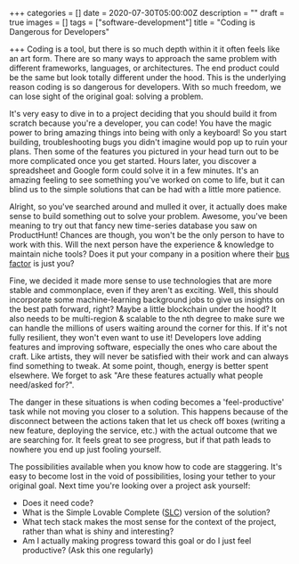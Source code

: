 +++
categories = []
date = 2020-07-30T05:00:00Z
description = ""
draft = true
images = []
tags = ["software-development"]
title = "Coding is Dangerous for Developers"

+++
Coding is a tool, but there is so much depth within it it often feels like an art form. There are so many ways to approach the same problem with different frameworks, languages, or architectures. The end product could be the same but look totally different under the hood. This is the underlying reason coding is so dangerous for developers. With so much freedom, we can lose sight of the original goal: solving a problem.

It's very easy to dive in to a project deciding that you should build it from scratch because you're a developer, you can code! You have the magic power to bring amazing things into being with only a keyboard! So you start building, troubleshooting bugs you didn't imagine would pop up to ruin your plans. Then some of the features you pictured in your head turn out to be more complicated once you get started. Hours later, you discover a spreadsheet and Google form could solve it in a few minutes. It's an amazing feeling to see something you've worked on come to life, but it can blind us to the simple solutions that can be had with a little more patience.

Alright, so you've searched around and mulled it over, it actually does make sense to build something out to solve your problem. Awesome, you've been meaning to try out that fancy new time-series database you saw on ProductHunt! Chances are though, you won't be the only person to have to work with this. Will the next person have the experience & knowledge to maintain niche tools? Does it put your company in a position where their [bus factor](https://en.wikipedia.org/wiki/Bus_factor) is just you?

Fine, we decided it made more sense to use technologies that are more stable and commonplace, even if they aren't as exciting. Well, this should incorporate some machine-learning background jobs to give us insights on the best path forward, right? Maybe a little blockchain under the hood? It also needs to be multi-region & scalable to the nth degree to make sure we can handle the millions of users waiting around the corner for this. If it's not fully resilient, they won't even want to use it! Developers love adding features and improving software, especially the ones who care about the craft. Like artists, they will never be satisfied with their work and can always find something to tweak. At some point, though, energy is better spent elsewhere. We forget to ask "Are these features actually what people need/asked for?".

The danger in these situations is when coding becomes a 'feel-productive' task while not moving you closer to a solution. This happens because of the disconnect between the actions taken that let us check off boxes (writing a new feature, deploying the service, etc.) with the actual outcome that we are searching for. It feels great to see progress, but if that path leads to nowhere you end up just fooling yourself.

The possibilities available when you know how to code are staggering. It's easy to become lost in the void of possibilities, losing your tether to your original goal. Next time you're looking over a project ask yourself:

* Does it need code?
* What is the Simple Lovable Complete ([SLC](https://blog.asmartbear.com/slc.html)) version of the solution?
* What tech stack makes the most sense for the context of the project, rather than what is shiny and interesting?
* Am I actually making progress toward this goal or do I just feel productive? (Ask this one regularly)